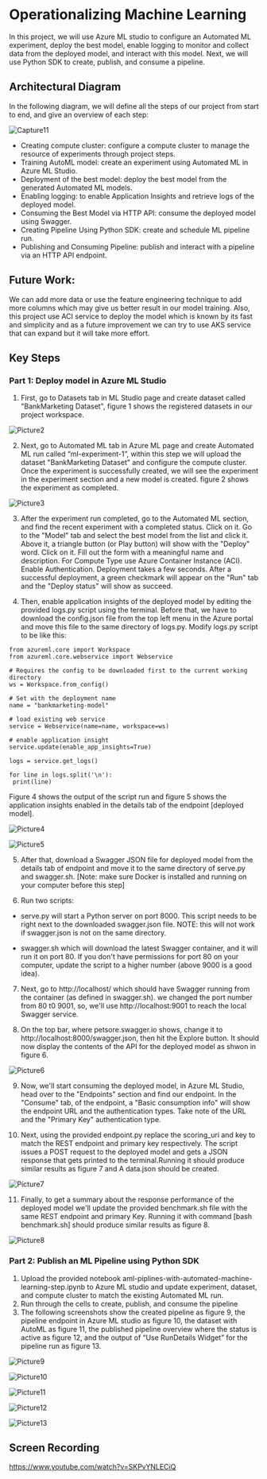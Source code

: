 # Operationalizing Machine Learning

  In this project, we will use Azure ML studio to configure an Automated ML experiment, deploy the best model, enable logging to monitor and collect data from the deployed model, and interact with this model. Next, we will use Python SDK to create, publish, and consume a pipeline.


## Architectural Diagram

In the following diagram, we will define all the steps of our project from start to end, and give an overview of each step: 

![Capture11](https://user-images.githubusercontent.com/52258731/103152216-d50d0980-4796-11eb-8e89-d7554df934e0.JPG)

-	Creating compute cluster: configure a compute cluster to manage the resource of experiments through project steps. 
-	Training AutoML model: create an experiment using Automated ML in Azure ML Studio. 
-	Deployment of the best model: deploy the best model from the generated Automated ML models.
-	Enabling logging: to enable Application Insights and retrieve logs of the deployed model.
-	Consuming the Best Model via HTTP API: consume the deployed model using Swagger.
-	Creating Pipeline Using Python SDK: create and schedule ML pipeline run. 
-	Publishing and Consuming Pipeline: publish and interact with a pipeline via an HTTP API endpoint.

## Future Work:

  We can add more data or use the feature engineering technique to add more columns which may give us better result in our model training. Also, this project use ACI service to deploy the model which is known by its fast and simplicity and as a future improvement we can try to use AKS service that can expand but it will take more effort.

## Key Steps
   ### Part 1: Deploy model in Azure ML Studio 
   1. First, go to Datasets tab in ML Studio page and create dataset called "BankMarketing Dataset", figure 1 shows the registered datasets in our project workspace.
   
   ![Picture2](https://user-images.githubusercontent.com/52258731/103155518-bd8f4a00-47b1-11eb-9456-6441f11f4d8c.png)
   
   2. Next, go to Automated ML tab in Azure ML page and create Automated ML run called “ml-experiment-1”, within this step we will upload the dataset "BankMarketing Dataset" and configure the compute cluster. Once the experiment is successfully created, we will see the experiment in the experiment section and a new model is created. figure 2 shows the experiment as completed.  
   
   ![Picture3](https://user-images.githubusercontent.com/52258731/103155623-8c634980-47b2-11eb-9c8d-8a4b07f02eb3.png)
   
   3. After the experiment run completed, go to the Automated ML section, and find the recent experiment with a completed status. Click on it. Go to the "Model" tab and select the best model from the list and click it. Above it, a triangle button (or Play button) will show with the "Deploy" word. Click on it. Fill out the form with a meaningful name and description. For Compute Type use Azure Container Instance (ACI). Enable Authentication. Deployment takes a few seconds. After a successful deployment, a green checkmark will appear on the "Run" tab and the "Deploy status" will show as succeed.
   
   4. Then, enable application insights of the deployed model by editing the provided logs.py script using the terminal. Before that, we have to download the config.json file from the top left menu in the Azure portal and move this file to the same directory of logs.py. Modify logs.py script to be like this:
   
   ```
   from azureml.core import Workspace
from azureml.core.webservice import Webservice

# Requires the config to be downloaded first to the current working directory
ws = Workspace.from_config()

# Set with the deployment name
name = "bankmarketing-model"

# load existing web service
service = Webservice(name=name, workspace=ws)

# enable application insight
service.update(enable_app_insights=True)

logs = service.get_logs()

for line in logs.split('\n'):
    print(line)
 ```  
 Figure 4 shows the output of the script run and figure 5 shows the application insights enabled in the details tab of the endpoint [deployed model].
 
   ![Picture4](https://user-images.githubusercontent.com/52258731/103155715-3e9b1100-47b3-11eb-96ff-51db326ac5c2.png)
   
   ![Picture5](https://user-images.githubusercontent.com/52258731/103155777-c719b180-47b3-11eb-881f-40feab7ad92e.png)

  5. After that, download a Swagger JSON file for deployed model from the details tab of endpoint and move it to the same directory of serve.py and swagger.sh.
     [Note: make sure Docker is installed and running on your computer before this step]
     
   6. Run two scripts:
   - serve.py will start a Python server on port 8000. This script needs to be right next to the downloaded swagger.json file. NOTE: this will not work if                  swagger.json is not on the same directory.
   
  - swagger.sh which will download the latest Swagger container, and it will run it on port 80. If you don't have permissions for port 80 on your computer, update the script to a higher number (above 9000 is a good idea).
  
  7. Next, go to http://localhost/ which should have Swagger running from the container (as defined in swagger.sh). we changed the port number from 80 t0 9001, so, we'll use http://localhost:9001 to reach the local Swagger service.
  
  8. On the top bar, where petsore.swagger.io shows, change it to http://localhost:8000/swagger.json, then hit the Explore button. It should now display the contents of the API for the deployed model as shwon in figure 6.
  
  ![Picture6](https://user-images.githubusercontent.com/52258731/103157463-18ca3800-47c4-11eb-8c84-61a94ae2a3fb.png)
  
  9. Now, we'll start consuming the deployed model, in Azure ML Studio, head over to the "Endpoints" section and find our endpoint. In the "Consume" tab, of the endpoint, a "Basic consumption info" will show the endpoint URL and the authentication types. Take note of the URL and the "Primary Key" authentication type.
  
  10. Next, using the provided endpoint.py replace the scoring_uri and key to match the REST endpoint and primary key respectively. The script issues a POST request to the deployed model and gets a JSON response that gets printed to the terminal.Running it should produce similar results as figure 7 and A data.json should be created.
  
  ![Picture7](https://user-images.githubusercontent.com/52258731/103157556-f2f16300-47c4-11eb-8362-70d93497b088.png)
  
  11. Finally, to get a summary about the response performance of the deployed model we'll update the provided benchmark.sh file with the same REST endpoint and primary Key. Running it with command [bash benchmark.sh] should produce similar results as figure 8.
  
  ![Picture8](https://user-images.githubusercontent.com/52258731/103157642-2f718e80-47c6-11eb-86dd-02b0dde5405c.png)
  
   ### Part 2: Publish an ML Pipeline using Python SDK
   1. Upload the provided notebook aml-piplines-with-automated-machine-learning-step.ipynb to Azure ML studio and update experiment, dataset, and compute cluster to match the existing Automated ML run. 
  2.	Run through the cells to create, publish, and consume the pipeline
  3. The following screenshots show the created pipeline as figure 9, the pipeline endpoint in Azure ML studio as figure 10, the dataset with AutoML as figure 11, the published pipeline overview where the status is active as figure 12, and the output of “Use RunDetails Widget” for the pipeline run as figure 13.

![Picture9](https://user-images.githubusercontent.com/52258731/103157974-e58aa780-47c9-11eb-86ae-51cf206c5fe7.png)

![Picture10](https://user-images.githubusercontent.com/52258731/103157980-fd622b80-47c9-11eb-910f-bf903ff85cb1.png)

![Picture11](https://user-images.githubusercontent.com/52258731/103157993-15d24600-47ca-11eb-8c67-8381fcf41324.png)

![Picture12](https://user-images.githubusercontent.com/52258731/103158010-40240380-47ca-11eb-8816-e8d8fe1f88bc.png)

![Picture13](https://user-images.githubusercontent.com/52258731/103158018-592cb480-47ca-11eb-8ffd-0b5ec69cd7c7.png)
 
## Screen Recording
https://www.youtube.com/watch?v=SKPvYNLECiQ

